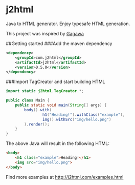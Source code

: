 # j2html
Java to HTML generator. Enjoy typesafe HTML generation.

This project was inspired by [Gagawa](https://code.google.com/p/gagawa/)

##Getting started
###Add the maven dependency
```xml
<dependency>
    <groupId>com.j2html</groupId>
    <artifactId>j2html</artifactId>
    <version>0.5.0</version>
</dependency>
```

###Import TagCreator and start building HTML
```java
import static j2html.TagCreator.*;

public class Main {
    public static void main(String[] args) {
        body().with(
                h1("Heading!").withClass("example"),
                img().withSrc("img/hello.png")
        ).render();
    }
}
```
The above Java will result in the following HTML:
```html
<body>
    <h1 class="example">Heading!</h1>
    <img src="img/hello.png">
</body>
```

Find more examples at http://j2html.com/examples.html

